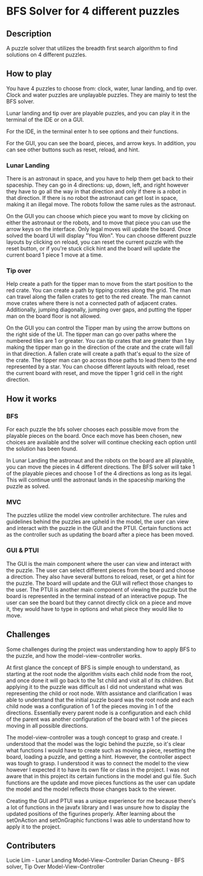 # BFS Solver for 4 different puzzles

## Description
A puzzle solver that utilizes the breadth first search algorithm
to find solutions on 4 different puzzles.

## How to play
You have 4 puzzles to choose from: clock, water, lunar landing, and tip over.
Clock and water puzzles are unplayable puzzles. They are mainly to test the 
BFS solver. 

Lunar landing and tip over are playable puzzles, and you can play it in the 
terminal of the IDE or on a GUI.

For the IDE, in the terminal enter h to see options and their functions.

For the GUI, you can see the board, pieces, and arrow keys. In addition, you 
can see other buttons such as reset, reload, and hint.

### Lunar Landing
There is an astronaut in space, and you have to help them get back to
their spaceship. They can go in 4 directions: up, down, left, and right however 
they have to go all the way in that direction and only if there is a robot in that 
direction. If there is no robot the astronaut can get lost in space, making it an 
illegal move. The robots follow the same rules as the astronaut.

On the GUI you can choose which piece you want to move by clicking on either the 
astronaut or the robots, and to move that piece you can use the arrow keys on the 
interface. Only legal moves will update the board. Once solved the board UI will 
display "You Won". You can choose different puzzle layouts by clicking on reload,
you can reset the current puzzle with the reset button, or if you're stuck click
hint and the board will update the current board 1 piece 1 move at a time.

### Tip over
Help create a path for the tipper man to move from the start position to the red crate.
You can create a path by tipping crates along the grid. The man can travel along the 
fallen crates to get to the red create. The man cannot move crates where there is not a 
connected path of adjacent crates. Additionally, jumping diagonally, jumping over gaps,
and putting the tipper man on the board floor is not allowed.

On the GUI you can control the Tipper man by using the arrow buttons on the right side of 
the UI. The tipper man can go over paths where the numbered tiles are 1 or greater. 
You can tip crates that are greater than 1 by making the tipper man go in the direction
of the crate and the crate will fall in that direction. A fallen crate will create a path
that's equal to the size of the crate. The tipper man can go across those paths to lead them
to the end represented by a star. You can choose different layouts with reload, reset the 
current board with reset, and move the tipper 1 grid cell in the right direction.

## How it works

### BFS
For each puzzle the bfs solver chooses each possible move from the playable pieces
on the board. Once each move has been chosen, new choices are available and 
the solver will continue checking each option until the solution has been found.

In Lunar Landing the astronaut and the robots on the board
are all playable, you can move the pieces in 4 different directions. The BFS
solver will take 1 of the playable pieces and choose 1 of the 4 directions as long
as its legal. This will continue until the astronaut lands in the spaceship marking
the puzzle as solved.

### MVC 
The puzzles utilize the model view controller architecture. The rules and
guidelines behind the puzzles are upheld in the model, the user can view and interact
with the puzzle in the GUI and the PTUI. Certain functions act as the controller 
such as updating the board after a piece has been moved.

### GUI & PTUI
The GUI is the main component where the user can view and interact with the puzzle. 
The user can select different pieces from the board and choose a direction. They also
have several buttons to reload, reset, or get a hint for the puzzle. The board will update
and the GUI will reflect those changes to the user. The PTUI is another main component of 
viewing the puzzle but the board is represented in the terminal instead of an interactive 
popup. The user can see the board but they cannot directly click on a piece and move it, they 
would have to type in options and what piece they would like to move.

## Challenges
Some challenges during the project was understanding how to apply BFS to the 
puzzle, and how the model-view-controller works. 

At first glance the concept of BFS is simple enough to 
understand, as starting at the root node the algorithm visits each child node from the root, and 
once done it will go back to the 1st child and visit all of its children. But applying it to the puzzle was 
difficult as I did not understand what was representing the child or root node. With assistance and
clarification I was able to understand that the initial puzzle board was the root node and each child node 
was a configuration of 1 of the pieces moving in 1 of the directions. Essentially every parent node is a
configuration and each child of the parent was another configuration of the board with 1 of the pieces moving in 
all possible directions. 

The model-view-controller was a tough concept to grasp and create. I understood that the model
was the logic behind the puzzle, so it's clear what functions I would have to create
such as moving a piece, resetting the board, loading a puzzle, and getting a hint. However, the 
controller aspect was tough to grasp. I understood it was to connect the model to the view however
I expected it to have its own file or class in the project. I was not aware that in this project
its certain functions in the model and gui file. Such functions are the update and move pieces 
functions as the user can update the model and the model reflects those changes back to the viewer.

Creating the GUI and PTUI was a unique experience for me because there's a lot of functions in the 
javafx library and I was unsure how to display the updated positions of the figurines
properly. After learning about the setOnAction and setOnGraphic functions I was able to 
understand how to apply it to the project.


## Contributers 
Lucie Lim - Lunar Landing Model-View-Controller
Darian Cheung - BFS solver, Tip Over Model-View-Controller

